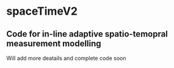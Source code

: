 # spaceTimeV2

## Code for in-line adaptive spatio-temopral measurement modelling

Will add more deatails and complete code soon
